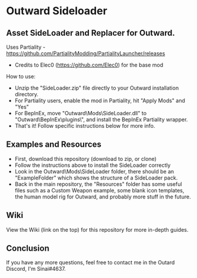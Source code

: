 # Outward Sideloader

## Asset SideLoader and Replacer for Outward.

Uses Partiality - https://github.com/PartialityModding/PartialityLauncher/releases

* Credits to Elec0 (https://github.com/Elec0) for the base mod

How to use:

* Unzip the "SideLoader.zip" file directly to your Outward installation directory.
* For Partiality users, enable the mod in Partiality, hit "Apply Mods" and "Yes"
* For BepInEx, move "Outward\Mods\SideLoader.dll" to "Outward\BepInEx\plugins\\", and install the BepInEx Partiality wrapper.
* That's it! Follow specific instructions below for more info.

## Examples and Resources ##

* First, download this repository (download to zip, or clone)
* Follow the instructions above to install the SideLoader correctly
* Look in the Outward\Mods\SideLoader folder, there should be an "ExampleFolder" which shows the structure of a SideLoader pack.
* Back in the main repository, the "Resources" folder has some useful files such as a Custom Weapon example, some blank icon templates, the human model rig for Outward, and probably more stuff in the future. 

## Wiki ##

View the Wiki (link on the top) for this repository for more in-depth guides.

## Conclusion ##

If you have any more questions, feel free to contact me in the Outard Discord, I'm Sinai#4637.
